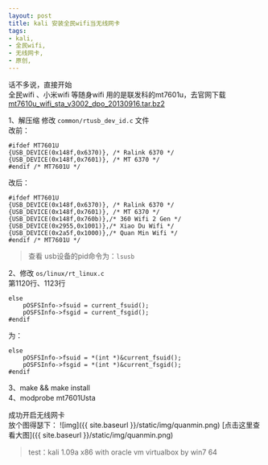 ```yaml
---
layout: post
title: kali 安装全民wifi当无线网卡
tags:
- kali,
- 全民wifi,
- 无线网卡,
- 原创,
---
```

  
话不多说，直接开始  
全民wifi 、小米wifi 等随身wifi 用的是联发科的mt7601u，去官网下载 [mt7610u_wifi_sta_v3002_dpo_20130916.tar.bz2](http://www.mediatek.com/zh-CN/downloads/mt7601u-usb/)  

1、解压缩 修改 ```common/rtusb_dev_id.c``` 文件  
改前：

    #ifdef MT7601U
    {USB_DEVICE(0x148f,0x6370)}, /* Ralink 6370 */
    {USB_DEVICE(0x148f,0x7601)}, /* MT 6370 */
    #endif /* MT7601U */

改后：

    #ifdef MT7601U
    {USB_DEVICE(0x148f,0x6370)}, /* Ralink 6370 */
    {USB_DEVICE(0x148f,0x7601)}, /* MT 6370 */
    {USB_DEVICE(0x148f,0x760b)},/* 360 Wifi 2 Gen */
    {USB_DEVICE(0x2955,0x1001)},/* Xiao Du Wifi */
    {USB_DEVICE(0x2a5f,0x1000)},/* Quan Min Wifi */
    #endif /* MT7601U */

> 查看 usb设备的pid命令为：```lsusb```  

2、修改 ```os/linux/rt_linux.c```  
第1120行、1123行  
    
    else
        pOSFSInfo->fsuid = current_fsuid();
        pOSFSInfo->fsgid = current_fsgid();
    #endif

为：  

    else
        pOSFSInfo->fsuid = *(int *)&current_fsuid();
        pOSFSInfo->fsgid = *(int *)&current_fsgid();
    #endif

3、make && make install  
4、modprobe mt7601Usta  

成功开启无线网卡  
放个图得瑟下：
![img]({{ site.baseurl }}/static/img/quanmin.png)
[点击这里查看大图]({{ site.baseurl }}/static/img/quanmin.png)

> test：kali 1.09a x86 with oracle vm virtualbox by win7 64
 



